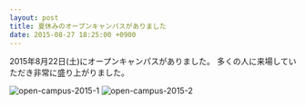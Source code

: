```yaml
---
layout: post
title: 夏休みのオープンキャンパスがありました
date: 2015-08-27 18:25:00 +0900
---
```


2015年8月22日(土)にオープンキャンパスがありました。
多くの人に来場していただき非常に盛り上がりました。

![open-campus-2015-1]({{site.baseurl}}/img/IMG_0072-150x150.jpg)
![open-campus-2015-2]({{site.baseurl}}/img/IMG_0069-150x150.jpg)